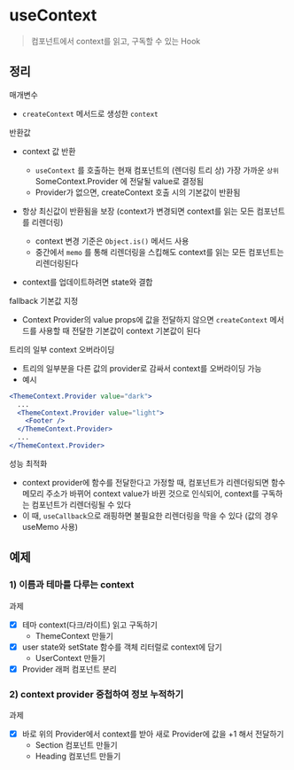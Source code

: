 # useContext
> 컴포넌트에서 context를 읽고, 구독할 수 있는 Hook

## 정리
매개변수
- `createContext` 메서드로 생성한 `context`

반환값
- context 값 반환
  - `useContext` 를 호출하는 현재 컴포넌트의 (렌더링 트리 상) 가장 가까운 `상위` SomeContext.Provider 에 전달될 value로 결정됨
  - Provider가 없으면, createContext 호출 시의 기본값이 반환됨
- 항상 최신값이 반환됨을 보장 (context가 변경되면 context를 읽는 모든 컴포넌트를 리렌더링)
  - context 변경 기준은 `Object.is()` 메서드 사용
  - 중간에서 `memo` 를 통해 리렌더링을 스킵해도 context를 읽는 모든 컴포넌트는 리렌더링된다

- context를 업데이트하려면 state와 결합

fallback 기본값 지정
- Context Provider의 value props에 값을 전달하지 않으면 `createContext` 메서드를 사용할 때 전달한 기본값이 context 기본값이 된다

트리의 일부 context 오버라이딩
- 트리의 일부분을 다른 값의 provider로 감싸서 context를 오버라이딩 가능
- 예시

```jsx
<ThemeContext.Provider value="dark">
  ...
  <ThemeContext.Provider value="light">
    <Footer />
  </ThemeContext.Provider>
  ...
</ThemeContext.Provider>
```

성능 최적화
- context provider에 함수를 전달한다고 가정할 때, 컴포넌트가 리렌더링되면 함수 메모리 주소가 바뀌어 context value가 바뀐 것으로 인식되어, context를 구독하는 컴포넌트가 리렌더링될 수 있다
- 이 때, `useCallback`으로 래핑하면 불필요한 리렌더링을 막을 수 있다 (값의 경우 useMemo 사용)

## 예제
### 1) 이름과 테마를 다루는 context
과제
- [x] 테마 context(다크/라이트) 읽고 구독하기
  - ThemeContext 만들기
- [x] user state와 setState 함수를 객체 리터럴로 context에 담기
  - UserContext 만들기
- [x] Provider 래퍼 컴포넌트 분리

### 2) context provider 중첩하여 정보 누적하기
과제
- [x] 바로 위의 Provider에서 context를 받아 새로 Provider에 값을 +1 해서 전달하기
  - Section 컴포넌트 만들기 
  - Heading 컴포넌트 만들기